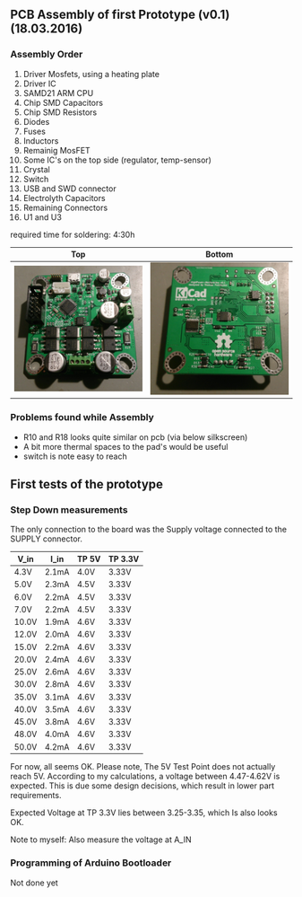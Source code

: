 ## PCB Assembly of first Prototype (v0.1) (18.03.2016)

### Assembly Order

1. Driver Mosfets, using a heating plate
2. Driver IC
3. SAMD21 ARM CPU
3. Chip SMD Capacitors
4. Chip SMD Resistors
5. Diodes
6. Fuses
7. Inductors
8. Remainig MosFET
9. Some IC's on the top side (regulator, temp-sensor)
10. Crystal
11. Switch
12. USB and SWD connector
13. Electrolyth Capacitors
14. Remaining Connectors
15. U1 and U3

required time for soldering: 4:30h

Top                                                             | Bottom
:--------------------------------------------------------------:|:-------------------------------------------------------------------:
![Top side of assembled PCB](assets/hardware_v0.1/pcb_top.jpg)  | ![Bottom side of assembled PCB](assets/hardware_v0.1/pcb_bottom.jpg)


### Problems found while Assembly

* R10 and R18 looks quite similar on pcb (via below silkscreen)
* A bit more thermal spaces to the pad's would be useful
* switch is note easy to reach


## First tests of the prototype

### Step Down measurements

The only connection to the board was the Supply voltage connected to the SUPPLY connector.

V_in    | I_in      | TP 5V     | TP 3.3V
--------|-----------|-----------|--------
4.3V    | 2.1mA     | 4.0V      | 3.33V
5.0V    | 2.3mA     | 4.5V      | 3.33V
6.0V    | 2.2mA     | 4.5V      | 3.33V
7.0V    | 2.2mA     | 4.5V      | 3.33V
10.0V   | 1.9mA     | 4.6V      | 3.33V
12.0V   | 2.0mA     | 4.6V      | 3.33V
15.0V   | 2.2mA     | 4.6V      | 3.33V
20.0V   | 2.4mA     | 4.6V      | 3.33V
25.0V   | 2.6mA     | 4.6V      | 3.33V
30.0V   | 2.8mA     | 4.6V      | 3.33V
35.0V   | 3.1mA     | 4.6V      | 3.33V
40.0V   | 3.5mA     | 4.6V      | 3.33V
45.0V   | 3.8mA     | 4.6V      | 3.33V
48.0V   | 4.0mA     | 4.6V      | 3.33V
50.0V   | 4.2mA     | 4.6V      | 3.33V

For now, all seems OK. Please note, The 5V Test Point does not actually reach 5V. According to my calculations,
a voltage between 4.47-4.62V is expected. This is due some design decisions, which result in lower part requirements.

Expected Voltage at TP 3.3V lies between 3.25-3.35, which Is also looks OK.

Note to myself: Also measure the voltage at A_IN

### Programming of Arduino Bootloader

Not done yet
